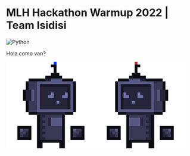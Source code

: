 # MLH Hackathon Warmup 2022 | Team Isidisi
![Python](https://img.shields.io/badge/Python->=3-Blue?logo=python)

Hola como van?


<img src="https://github.com/asaPUP/MLH-Hackathon-2022-Isidisi/blob/main/readme_files/blueRobot.gif" slign="center" width="240"><img src="https://github.com/asaPUP/MLH-Hackathon-2022-Isidisi/blob/main/readme_files/blueRobot0.gif" slign="center" width="240">
